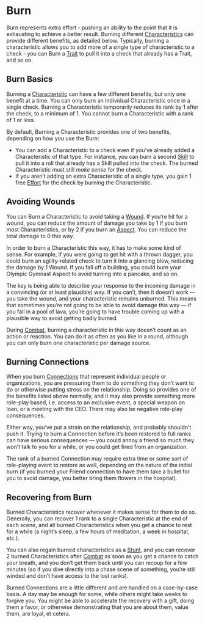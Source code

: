 # Burn

Burn represents extra effort - pushing an ability to the point that it is exhausting to achieve a better result. Burning different [Characteristics](Characteristic.md) can provide different benefits, as detailed below. Typically, burning a characteristic allows you to add more of a single type of characteristic to a check - you can Burn a [Trait](Traits.md) to pull it into a check that already has a Trait, and so on.

## Burn Basics

Burning a [Characteristic](Characteristics.md) can have a few different benefits, but only one benefit at a time. You can only burn an individual Characteristic once in a single check. Burning a Characteristic temporarily reduces its rank by 1 after the check, to a minimum of 1. You cannot burn a Characteristic with a rank of 1 or less.

By default, Burning a Characteristic provides one of two benefits, depending on how you use the Burn:

- You can add a Characteristic to a check even if you’ve already added a Characteristic of that type. For instance, you can burn a second [Skill](Skills.md) to pull it into a roll that already has a Skill pulled into the check. The burned Characteristic must still *make sense* for the check.
- If you aren’t adding an extra Characteristic of a single type, you gain 1 free [Effort](Effort.md) for the check by burning the Characteristic.

## Avoiding Wounds

You can Burn a Characteristic to avoid taking a [Wound](WoundThreshold.md). If you‘re hit for a wound, you can reduce the amount of damage you take by 1 if you burn most Characteristics, or by 2 if you burn an [Aspect](Aspects.md). You can reduce the total damage to 0 this way.

In order to burn a Characteristic this way, it has to make some kind of sense. For example, if you were going to get hit with a thrown dagger, you could burn an agility-related check to turn it into a glancing blow, reducing the damage by 1 Wound. If you fall off a building, you could burn your Olympic Gymnast Aspect to avoid turning into a pancake, and so on.

The key is being able to describe your response to the incoming damage in a convincing (or at least plausible) way. If you can’t, then it doesn’t work — you take the wound, and your characteristic remains unburned. This means that sometimes you’re not going to be able to avoid damage this way — if you fall in a pool of lava, you’re going to have trouble coming up with a plausible way to avoid getting badly burned.

During [Combat](Combat.md), burning a characteristic in this way doesn’t count as an action or reaction. You can do it as often as you like in a round, although you can only burn one characteristic per damage source.

## Burning Connections

When you burn [Connections](Connections.md) that represent individual people or organizations, you are pressuring them to do something they don’t want to do or otherwise putting stress on the relationship. Doing so provides one of the benefits listed above normally, and it may also provide something more role-play based, i.e. access to an exclusive event, a special weapon on loan, or a meeting with the CEO. There may also be negative role-play consequences.

Either way, you’ve put a strain on the relationship, and probably shouldn’t push it. Trying to burn a Connection before it’s been restored to full ranks can have serious consequences — you could annoy a friend so much they won’t talk to you for a while, or you could get fired from an organization.

The rank of a burned Connection may require extra time or some sort of role-playing event to restore as well, depending on the nature of the initial burn (if you burned your Friend connection to have them take a bullet for you to avoid damage, you better bring them flowers in the hospital).

## Recovering from Burn

Burned Characteristics recover whenever it makes sense for them to do so. Generally, you can recover 1 rank to a single Characteristic at the end of each scene, and all burned Characteristics when you get a chance to rest for a while (a night’s sleep, a few hours of meditation, a week in hospital, etc.).

You can also regain burned characteristics as a [Stunt](Stunts.md), and you can recover 2 burned Characteristics after [Combat](Combat.md) as soon as you get a chance to catch your breath, and you don’t get them back until you can recoup for a few minutes (so if you dive directly into a chase scene of something, you’re still winded and don’t have access to the lost ranks).

Burned Connections are a little different and are handled on a case-by-case basis. A day may be enough for some, while others might take weeks to forgive you. You might be able to accelerate the recovery with a gift, doing them a favor, or otherwise demonstrating that you are about them, value them, are loyal, et cetera.
